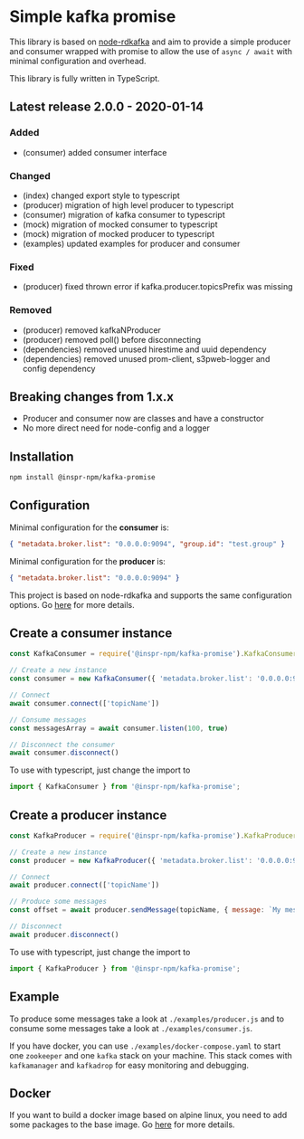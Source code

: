 # Simple kafka promise

This library is based on [node-rdkafka](https://github.com/Blizzard/node-rdkafka) and aim to provide a simple producer 
and consumer wrapped with promise to allow the use of `async / await` with minimal configuration and overhead.

This library is fully written in TypeScript.

## Latest release 2.0.0 - 2020-01-14
### Added
- (consumer) added consumer interface
### Changed
- (index) changed export style to typescript 
- (producer) migration of high level producer to typescript
- (consumer) migration of kafka consumer to typescript
- (mock) migration of mocked consumer to typescript
- (mock) migration of mocked producer to typescript
- (examples) updated examples for producer and consumer
### Fixed
- (producer) fixed thrown error if kafka.producer.topicsPrefix was missing
### Removed
- (producer) removed kafkaNProducer
- (producer) removed poll() before disconnecting
- (dependencies) removed unused hirestime and uuid dependency
- (dependencies) removed unused prom-client, s3pweb-logger and config dependency

## Breaking changes from 1.x.x
- Producer and consumer now are classes and have a constructor
- No more direct need for node-config and a logger

## Installation

```bash
npm install @inspr-npm/kafka-promise
```

## Configuration

Minimal configuration for the **consumer** is:
```json
{ "metadata.broker.list": "0.0.0.0:9094", "group.id": "test.group" }
```

Minimal configuration for the **producer** is:
```json
{ "metadata.broker.list": "0.0.0.0:9094" }
```

This project is based on node-rdkafka and supports the same configuration options.
Go [here](https://github.com/Blizzard/node-rdkafka#configuration) for more details.

## Create a consumer instance

```js
const KafkaConsumer = require('@inspr-npm/kafka-promise').KafkaConsumer

// Create a new instance
const consumer = new KafkaConsumer({ 'metadata.broker.list': '0.0.0.0:9094', 'group.id': 'test.group' }, 1000)

// Connect
await consumer.connect(['topicName'])

// Consume messages
const messagesArray = await consumer.listen(100, true)

// Disconnect the consumer
await consumer.disconnect()
```

To use with typescript, just change the import to
```typescript
import { KafkaConsumer } from '@inspr-npm/kafka-promise';
```

## Create a producer instance

```js
const KafkaProducer = require('@inspr-npm/kafka-promise').KafkaProducer

// Create a new instance
const producer = new KafkaProducer({ 'metadata.broker.list': '0.0.0.0:9094' }, '')

// Connect
await producer.connect(['topicName'])

// Produce some messages
const offset = await producer.sendMessage(topicName, { message: `My message.` }, 0, null)

// Disconnect
await producer.disconnect()
```

To use with typescript, just change the import to
```typescript
import { KafkaProducer } from '@inspr-npm/kafka-promise';
```

## Example

To produce some messages take a look at `./examples/producer.js` and to consume some messages take a look at `./examples/consumer.js`.

If you have docker, you can use `./examples/docker-compose.yaml` to start one `zookeeper` and one `kafka` stack on your machine. 
This stack comes with `kafkamanager`  and `kafkadrop` for easy monitoring and debugging.
## Docker

If you want to build a docker image based on alpine linux, you need to add some packages to the base image. 
Go [here](https://github.com/Blizzard/node-rdkafka/blob/master/examples/docker-alpine.md) for more details.
